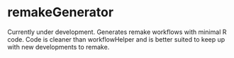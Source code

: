 # remakeGenerator
Currently under development. Generates remake workflows with minimal R code.
Code is cleaner than workflowHelper and is better suited to keep up 
with new developments to remake.

